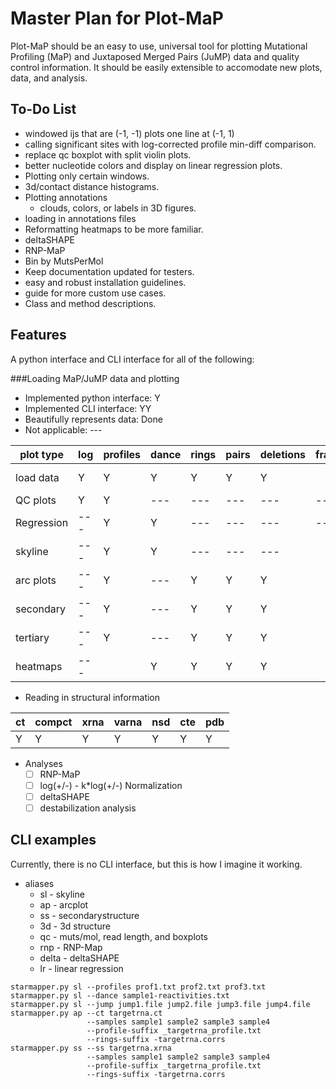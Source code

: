Master Plan for Plot-MaP
========================
Plot-MaP should be an easy to use, universal tool for plotting Mutational
Profiling (MaP) and Juxtaposed Merged Pairs (JuMP) data and quality control
information. It should be easily extensible to accomodate new plots, data, and
analysis.

To-Do List
----------
- windowed ijs that are (-1, -1) plots one line at (-1, 1)
- calling significant sites with log-corrected profile min-diff comparison.
- replace qc boxplot with split violin plots.
- better nucleotide colors and display on linear regression plots.
- Plotting only certain windows.
- 3d/contact distance histograms.
- Plotting annotations
  - clouds, colors, or labels in 3D figures.
- loading in annotations files
- Reformatting heatmaps to be more familiar.
- deltaSHAPE
- RNP-MaP
- Bin by MutsPerMol
- Keep documentation updated for testers.
- easy and robust installation guidelines.
- guide for more custom use cases.
- Class and method descriptions.

Features
--------
A python interface and CLI interface for all of the following:

###Loading MaP/JuMP data and plotting
- Implemented python interface: Y
- Implemented CLI interface: YY
- Beautifully represents data: Done
- Not applicable: ---

| plot type | log | profiles | dance | rings | pairs | deletions | frags | array | probs |
|-----------|-----|----------|-------|-------|-------|-----------|-------|-------|-------|
| load data | Y   | Y        | Y     | Y     | Y     | Y         |       | ----- | Y     |
| QC plots  | Y   | Y        | ---   | ---   | ---   | ---       | ---   | Y     | ---   |
| Regression| --- | Y        | Y     | ---   | ---   | ---       | ---   | Y     | ---   |
| skyline   | --- | Y        | Y     | ---   | ---   | ---       |       | Y     | ---   |
| arc plots | --- | Y        | ---   | Y     | Y     | Y         |       | Y     | Y     |
| secondary | --- | Y        | ---   | Y     | Y     | Y         |       | Y     | Y     |
| tertiary  | --- | Y        | ---   | Y     | Y     | Y         |       | Y     | Y     |
| heatmaps  | --- |          | Y     | Y     | Y     | Y         |       | Y     | Y     |

- Reading in structural information

| ct | compct | xrna | varna | nsd | cte | pdb |
|----|--------|------|-------|-----|-----|-----|
| Y  | Y      | Y    | Y     | Y   | Y   | Y   |

- Analyses
  - [ ] RNP-MaP
  - [ ] log(+/-) - k*log(+/-) Normalization
  - [ ] deltaSHAPE
  - [ ] destabilization analysis

CLI examples
------------
Currently, there is no CLI interface, but this is how I imagine it working.
- aliases
  - sl - skyline
  - ap - arcplot
  - ss - secondarystructure
  - 3d - 3d structure
  - qc - muts/mol, read length, and boxplots
  - rnp - RNP-Map
  - delta - deltaSHAPE
  - lr - linear regression
```
starmapper.py sl --profiles prof1.txt prof2.txt prof3.txt
starmapper.py sl --dance sample1-reactivities.txt
starmapper.py sl --jump jump1.file jump2.file jump3.file jump4.file
starmapper.py ap --ct targetrna.ct
                 --samples sample1 sample2 sample3 sample4
                 --profile-suffix _targetrna_profile.txt
                 --rings-suffix -targetrna.corrs
starmapper.py ss --ss targetrna.xrna
                 --samples sample1 sample2 sample3 sample4
                 --profile-suffix _targetrna_profile.txt
                 --rings-suffix -targetrna.corrs
```

